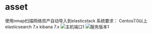 # asset
使用nmap扫描网络资产自动导入到elasticstack
系统要求：
Centos7.0以上
elasticsearch 7.x
kibana 7.x
![主机端口1](https://github.com/netsecli/asset/blob/master/%E4%B8%BB%E6%9C%BA%E7%AB%AF%E5%8F%A3.png)
![服务版本1](https://github.com/netsecli/asset/blob/master/%E6%9C%8D%E5%8A%A1%E7%89%88%E6%9C%AC.png)
